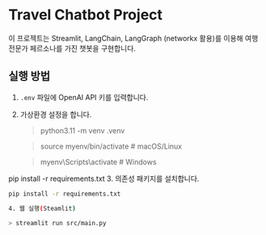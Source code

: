 # Travel Chatbot Project

이 프로젝트는 Streamlit, LangChain, LangGraph (networkx 활용)를 이용해 여행 전문가 페르소나를 가진 챗봇을 구현합니다.

## 실행 방법

1. `.env` 파일에 OpenAI API 키를 입력합니다.
2. 가상환경 설정을 합니다.

   > python3.11 -m venv .venv

   > source myenv/bin/activate  # macOS/Linux

   > myenv\Scripts\activate     # Windows

pip install -r requirements.txt
3. 의존성 패키지를 설치합니다.
   ```bash
   pip install -r requirements.txt 

4. 웹 실행(Steamlit)

   > streamlit run src/main.py